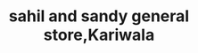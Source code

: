 ---
title: "sahil and sandy general store,Kariwala"
url: /haryana/sahil-and-sandy-general-store-kariwala/
shop: Warenhaus
---